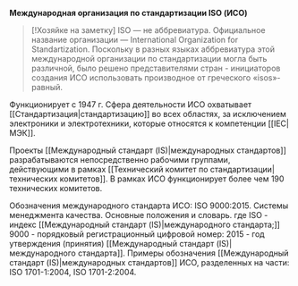 **Международная организация по стандартизации ISO (ИСО)**

> [!Хозяйке на заметку]
> ISO — не аббревиатура. Официальное название организации — International Organization for Standartization. Поскольку в разных языках аббревиатура этой международной организации по стандартизации могла быть различной, было решено представителями стран - инициаторов создания ИСО использовать производное от греческого «isos»- равный.

Функционирует с 1947 г. Сфера деятельности ИСО охватывает [[Стандартизация|стандартизацию]] во всех областях, за исключением электроники и электротехники, которые относятся к компетенции [[IEC|МЭК]].

Проекты [[Международный стандарт (IS)|международных стандартов]] разрабатываются непосредственно рабочими группами, действующими в рамках [[Технический комитет по стандартизации|технических комитетов]]. В рамках ИСО функционирует более чем 190 технических комитетов.

Обозначения международного стандарта ИСО: ISO 9000:2015. Системы менеджмента качества. Основные положения и словарь. где ISO - индекс [[Международный стандарт (IS)|международного стандарта;]] 9000 - порядковый регистрационный цифровой номер: 2015 - год утверждения (принятия) [[Международный стандарт (IS)|международного стандарта]].
Примеры обозначения [[Международный стандарт (IS)|международных стандартов]] ИСО, разделенных на части: ISO 1701-1:2004, ISO 1701-2:2004.

